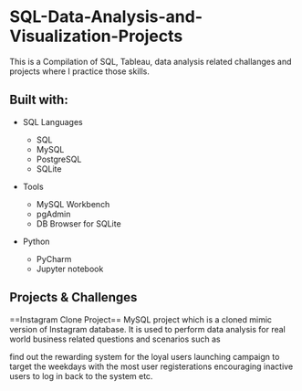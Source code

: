 # SQL-Data-Analysis-and-Visualization-Projects

This is a Compilation of SQL, Tableau, data analysis related challanges and projects where I practice those skills.

## Built with:
- SQL Languages

  - SQL
  -  MySQL
  - PostgreSQL
  - SQLite

- Tools
  - MySQL Workbench
  - pgAdmin
  - DB Browser for SQLite

- Python

  - PyCharm
  - Jupyter notebook


## Projects & Challenges

==Instagram Clone Project==
MySQL project which is a cloned mimic version of Instagram database. It is used to perform data analysis for real world business related questions and scenarios such as

find out the rewarding system for the loyal users
launching campaign to target the weekdays with the most user registerations
encouraging inactive users to log in back to the system
etc.

